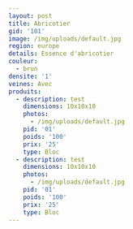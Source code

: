 ```yaml
---
layout: post
title: Abricotier
gid: '101'
image: /img/uploads/default.jpg
region: europe
details: Essence d'abricotier
couleur:
  - brun
densite: '1'
veines: Avec
produits:
  - description: test
    dimensions: 10x10x10
    photos:
      - /img/uploads/default.jpg
    pid: '01'
    poids: '100'
    prix: '25'
    type: Bloc
  - description: test
    dimensions: 10x10x10
    photos:
      - /img/uploads/default.jpg
    pid: '01'
    poids: '100'
    prix: '25'
    type: Bloc
---
```


